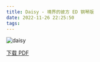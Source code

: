 ```yaml
---
title: Daisy - 境界的彼方 ED 钢琴版
date: 2022-11-26 22:25:50
tags:
---
```


![daisy](https://cdn.jsdelivr.net/gh/AnotiaWang/animenz@source/img/daisy.png)

[下载 PDF](https://cdn.jsdelivr.net/gh/AnotiaWang/animenz@source/sheets/daisy.pdf)
